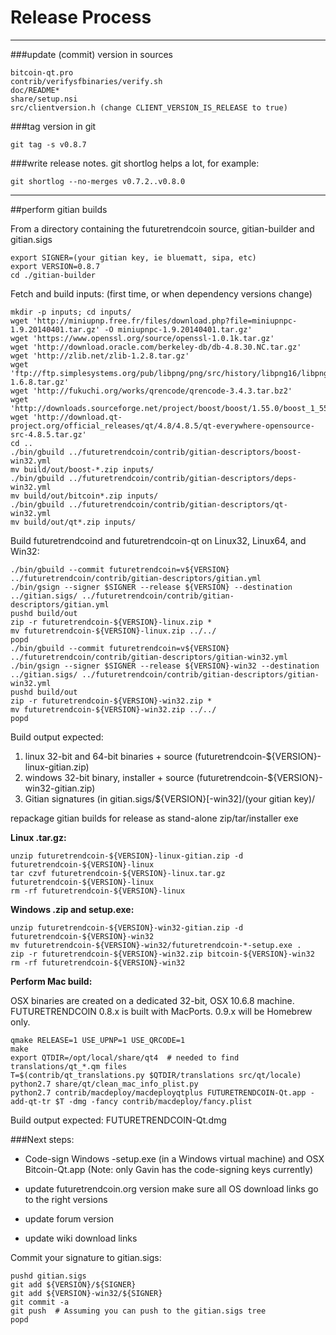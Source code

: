 Release Process
====================

* * *

###update (commit) version in sources


	bitcoin-qt.pro
	contrib/verifysfbinaries/verify.sh
	doc/README*
	share/setup.nsi
	src/clientversion.h (change CLIENT_VERSION_IS_RELEASE to true)

###tag version in git

	git tag -s v0.8.7

###write release notes. git shortlog helps a lot, for example:

	git shortlog --no-merges v0.7.2..v0.8.0

* * *

##perform gitian builds

 From a directory containing the futuretrendcoin source, gitian-builder and gitian.sigs
  
	export SIGNER=(your gitian key, ie bluematt, sipa, etc)
	export VERSION=0.8.7
	cd ./gitian-builder

 Fetch and build inputs: (first time, or when dependency versions change)

	mkdir -p inputs; cd inputs/
	wget 'http://miniupnp.free.fr/files/download.php?file=miniupnpc-1.9.20140401.tar.gz' -O miniupnpc-1.9.20140401.tar.gz'
	wget 'https://www.openssl.org/source/openssl-1.0.1k.tar.gz'
	wget 'http://download.oracle.com/berkeley-db/db-4.8.30.NC.tar.gz'
	wget 'http://zlib.net/zlib-1.2.8.tar.gz'
	wget 'ftp://ftp.simplesystems.org/pub/libpng/png/src/history/libpng16/libpng-1.6.8.tar.gz'
	wget 'http://fukuchi.org/works/qrencode/qrencode-3.4.3.tar.bz2'
	wget 'http://downloads.sourceforge.net/project/boost/boost/1.55.0/boost_1_55_0.tar.bz2'
	wget 'http://download.qt-project.org/official_releases/qt/4.8/4.8.5/qt-everywhere-opensource-src-4.8.5.tar.gz'
	cd ..
	./bin/gbuild ../futuretrendcoin/contrib/gitian-descriptors/boost-win32.yml
	mv build/out/boost-*.zip inputs/
	./bin/gbuild ../futuretrendcoin/contrib/gitian-descriptors/deps-win32.yml
	mv build/out/bitcoin*.zip inputs/
	./bin/gbuild ../futuretrendcoin/contrib/gitian-descriptors/qt-win32.yml
	mv build/out/qt*.zip inputs/

 Build futuretrendcoind and futuretrendcoin-qt on Linux32, Linux64, and Win32:
  
	./bin/gbuild --commit futuretrendcoin=v${VERSION} ../futuretrendcoin/contrib/gitian-descriptors/gitian.yml
	./bin/gsign --signer $SIGNER --release ${VERSION} --destination ../gitian.sigs/ ../futuretrendcoin/contrib/gitian-descriptors/gitian.yml
	pushd build/out
	zip -r futuretrendcoin-${VERSION}-linux.zip *
	mv futuretrendcoin-${VERSION}-linux.zip ../../
	popd
	./bin/gbuild --commit futuretrendcoin=v${VERSION} ../futuretrendcoin/contrib/gitian-descriptors/gitian-win32.yml
	./bin/gsign --signer $SIGNER --release ${VERSION}-win32 --destination ../gitian.sigs/ ../futuretrendcoin/contrib/gitian-descriptors/gitian-win32.yml
	pushd build/out
	zip -r futuretrendcoin-${VERSION}-win32.zip *
	mv futuretrendcoin-${VERSION}-win32.zip ../../
	popd

  Build output expected:

  1. linux 32-bit and 64-bit binaries + source (futuretrendcoin-${VERSION}-linux-gitian.zip)
  2. windows 32-bit binary, installer + source (futuretrendcoin-${VERSION}-win32-gitian.zip)
  3. Gitian signatures (in gitian.sigs/${VERSION}[-win32]/(your gitian key)/

repackage gitian builds for release as stand-alone zip/tar/installer exe

**Linux .tar.gz:**

	unzip futuretrendcoin-${VERSION}-linux-gitian.zip -d futuretrendcoin-${VERSION}-linux
	tar czvf futuretrendcoin-${VERSION}-linux.tar.gz futuretrendcoin-${VERSION}-linux
	rm -rf futuretrendcoin-${VERSION}-linux

**Windows .zip and setup.exe:**

	unzip futuretrendcoin-${VERSION}-win32-gitian.zip -d futuretrendcoin-${VERSION}-win32
	mv futuretrendcoin-${VERSION}-win32/futuretrendcoin-*-setup.exe .
	zip -r futuretrendcoin-${VERSION}-win32.zip bitcoin-${VERSION}-win32
	rm -rf futuretrendcoin-${VERSION}-win32

**Perform Mac build:**

  OSX binaries are created on a dedicated 32-bit, OSX 10.6.8 machine.
  FUTURETRENDCOIN 0.8.x is built with MacPorts.  0.9.x will be Homebrew only.

	qmake RELEASE=1 USE_UPNP=1 USE_QRCODE=1
	make
	export QTDIR=/opt/local/share/qt4  # needed to find translations/qt_*.qm files
	T=$(contrib/qt_translations.py $QTDIR/translations src/qt/locale)
	python2.7 share/qt/clean_mac_info_plist.py
	python2.7 contrib/macdeploy/macdeployqtplus FUTURETRENDCOIN-Qt.app -add-qt-tr $T -dmg -fancy contrib/macdeploy/fancy.plist

 Build output expected: FUTURETRENDCOIN-Qt.dmg

###Next steps:

* Code-sign Windows -setup.exe (in a Windows virtual machine) and
  OSX Bitcoin-Qt.app (Note: only Gavin has the code-signing keys currently)

* update futuretrendcoin.org version
  make sure all OS download links go to the right versions

* update forum version

* update wiki download links

Commit your signature to gitian.sigs:

	pushd gitian.sigs
	git add ${VERSION}/${SIGNER}
	git add ${VERSION}-win32/${SIGNER}
	git commit -a
	git push  # Assuming you can push to the gitian.sigs tree
	popd

